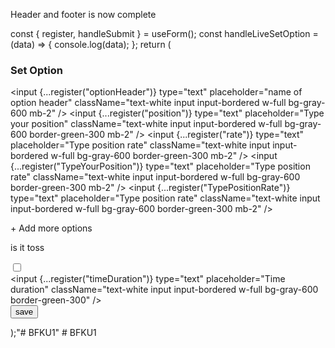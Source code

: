 Header and footer is now complete


 const { register, handleSubmit } = useForm();
  const handleLiveSetOption = (data) => {
    console.log(data);
  };
  return (
    <form onSubmit={handleSubmit(handleLiveSetOption)} className="mt-5">
      <h3 className="text-2xl mb-3 text-center font-semibold">Set Option</h3>
      <div>
        <input
          {...register("optionHeader")}
          type="text"
          placeholder="name of option header"
          className="text-white input input-bordered w-full bg-gray-600 mb-2"
        />
        <input
          {...register("position")}
          type="text"
          placeholder="Type your position"
          className="text-white input input-bordered w-full bg-gray-600 border-green-300 mb-2"
        />
        <input
          {...register("rate")}
          type="text"
          placeholder="Type position rate"
          className="text-white input input-bordered w-full bg-gray-600 border-green-300 mb-2"
        />
        <input
          {...register("TypeYourPosition")}
          type="text"
          placeholder="Type position rate"
          className="text-white input input-bordered w-full bg-gray-600 border-green-300 mb-2"
        />
        <input
          {...register("TypePositionRate")}
          type="text"
          placeholder="Type position rate"
          className="text-white input input-bordered w-full bg-gray-600 border-green-300 mb-2"
        />
      </div>
      <div className="flex justify-end mt-2">
        <div>
          <p className="font-semibold">+ Add more options</p>
          <div className="flex items-center gap-2 justify-end">
            <p>is it toss</p>
            <input type="checkbox" className="checkbox checkbox-xs mt-1" />
          </div>
        </div>
      </div>
      <input
        {...register("timeDuration")}
        type="text"
        placeholder="Time duration"
        className="text-white input input-bordered w-full bg-gray-600 border-green-300"
      />
      <div className="flex justify-start mt-3">
        <input type="submit" value="save" className="btn" />
      </div>
    </form>
  );"# BFKU1" 
#   B F K U 1  
 